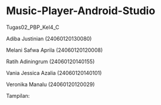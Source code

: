 # Music-Player-Android-Studio
Tugas02_PBP_Kel4_C

Adiba Justinian (24060120130080)

Melani Safwa Aprila (24060120120008)

Ratih Adiningrum (24060120140155)

Vania Jessica Azalia (24060120140101)

Veronika Manalu (24060120120029)

Tampilan:
